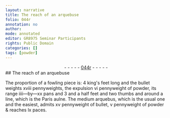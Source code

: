 ```yaml
---
layout: narrative
title: The reach of an arquebuse
folio: 044r
annotation: no
author:
mode: annotated
editor: GR8975 Seminar Participants
rights: Public Domain
categories: []
tags: [powder]
---
```


 <div class="folio" align="center">- - - - - <a href="http://gallica.bnf.fr/ark:/12148/btv1b10500001g/f93.image" target="_blank">044r</a> - - - - - </div>  
## The reach of an arquebuse

 
The proportion of a fowling piece is: 4 king's feet long and the <span class="tool">bullet</span> weights xviii pennyweights, the expulsion vi pennyweight of <span class="material">powder</span>, its range iiii—by—xx pans and 3 and a half feet and two thumbs and around a line, which is the <span class="place">Paris</span> aulne. The medium <span class="tool">arquebus</span>, which is the usual one and the easiest, admits xv pennyweight of bullet, v pennyweight of powder & reaches lx paces.
 